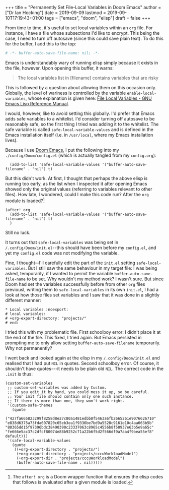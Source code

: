 +++
title = "Permanently Set File-Local Variables in Doom Emacs"
author = ["Dr Ian Hocking"]
date = 2019-09-09
lastmod = 2019-09-10T17:19:43+01:00
tags = ["emacs", "doom", "elisp"]
draft = false
+++

From time to time, it's useful to set local variables within an `org`
file. For instance, I have a file whose subsections I'd like to
encrypt. This being the case, I need to turn off autosave (since this could save
plain text). To do this for the buffer, I add this to the top:

```org
# -*- buffer-auto-save-file-name: nil; -*-
```

Emacs is understandably wary of running elisp simply because it exists in the
file, however. Upon opening this buffer, it warns:

> The local variables list in [filename] contains variables that are
> risky

This is followed by a question about allowing them on this occasion only.
Globally, the level of wariness is controlled by the variable
`enable-local-variables`, whose explanation is given here: [File Local
Variables - GNU Emacs Lisp Reference Manual](https://www.gnu.org/software/emacs/manual/html%5Fnode/elisp/File-Local-Variables.html#File-Local-Variables).

I would, however, like to avoid setting this globally. I'd prefer that Emacs
adds safe
variables to a whitelist. I'd consider turning off autosave to be reasonably
safe, so the first thing I tried was adding it to the whitelist. The safe variable is called
`safe-local-variable-values` and is defined in the Emacs installation itself (i.e.
in `/usr/local`, where my Emacs installation lives).

Because I use [Doom Emacs](https://github.com/hlissner/doom-emacs), I put the following into my `./config/Doom/config.el` (which is actually tangled
from my `config.org`):

```emacs-lisp
  (add-to-list 'safe-local-variable-values '("buffer-auto-save-filename" . "nil") t)
```

But this didn't work. At first, I thought that perhaps the above elisp is running too
early, as the list when I inspected it after opening Emacs showed only the
original values (referring to variables relevant to other files). How late, I
wondered, could I make this code run? After the `org` module is loaded?[^fn:1]

```emacs-lisp
(after! org
  (add-to-list 'safe-local-variable-values '("buffer-auto-save-filename" . "nil") t)
  )
```

Still no luck.

It turns out that `safe-local-variables` was being set in
`/.config/Doom/init.el`--this should have been before my `config.el`, and yet my
`config.el` code was not modifying the variable.

Fine, I thought--I'll carefully edit the part of the `init.el` setting
`safe-local-variables`. But I still saw the same behaviour in my target file: I
was being asked, temporarily, if I wanted to permit the variable
`buffer-auto-save-file-name` to be set. Why wouldn't my method work? I wasn't
sure. But since Doom had set the variables successfully before from other `org`
files previousl, writing them to `safe-local-variables` in its own `init.el`, I
had a look at how those files set variables and I saw that it was done in a
slightly different manner:

```text
* Local variables :noexport:
# local variables:
# +org-export-directory: "projects/"
# end:
```

I tried this with my problematic file. First schoolboy error: I didn't place
it at the end of the file. This fixed, I tried again. But Emacs persisted in
prompting me to only allow setting `buffer-auto-save-filename` temporarily. Why not permanently?

I went back and looked again at the elisp in my `/.config/Doom/init.el` and
realised that I had put `NIL` in quotes. Second schoolboy error. Of course, it
shouldn't have quotes---it needs to be plain old `NIL`. The correct code in the
`.init` is thus:

```elisp
(custom-set-variables
 ;; custom-set-variables was added by Custom.
 ;; If you edit it by hand, you could mess it up, so be careful.
 ;; Your init file should contain only one such instance.
 ;; If there is more than one, they won't work right.
 '(custom-safe-themes
   (quote
    ("427fa665823299f8258d8e27c80a1481edbb8f5463a6fb2665261e9076626710" "e838d6375a73fda607820c65eb3ea1f9336be7bd9a5528c9161e10c4aa663b5b" "80365dd15f97396bdc38490390c23337063c8965c4556b8f50937e63b5e9a65c" "fe666e5ac37c2dfcf80074e88b9252c71a22b6f5d2f566df9a7aa4f9bea55ef8" default)))
 '(safe-local-variable-values
   (quote
    ((+org-export-directory . "projects/")
     (+org-export-directory . "projects/cccuWorkloadModel")
     (+org-export-dir . "projects/cccuWorkloadModel")
     (buffer-auto-save-file-name . nil)))))
```

[^fn:1]: The `after! org` is a Doom wrapper function that ensures the elisp codes that follows is evaluated after a given module is loaded.
